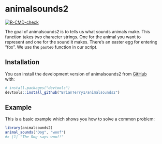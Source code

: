 
<!-- README.md is generated from README.Rmd. Please edit that file -->

# animalsounds2

<!-- badges: start -->

[![R-CMD-check](https://github.com/BrianTerry1/animalsounds2/actions/workflows/R-CMD-check.yaml/badge.svg)](https://github.com/BrianTerry1/animalsounds2/actions/workflows/R-CMD-check.yaml)
<!-- badges: end -->

The goal of animalsounds2 is to tells us what sounds animals make. This
function takes two character strings. One for the animal you want to
represent and one for the sound it makes. There’s an easter egg for
entering “fox”. We use the `paste0` function in our script.

## Installation

You can install the development version of animalsounds2 from
[GitHub](https://github.com/) with:

``` r
# install.packages("devtools")
devtools::install_github("BrianTerry1/animalsounds2")
```

## Example

This is a basic example which shows you how to solve a common problem:

``` r
library(animalsounds2)
animal_sounds("Dog", "woof")
#> [1] "The Dog says woof!"
```
